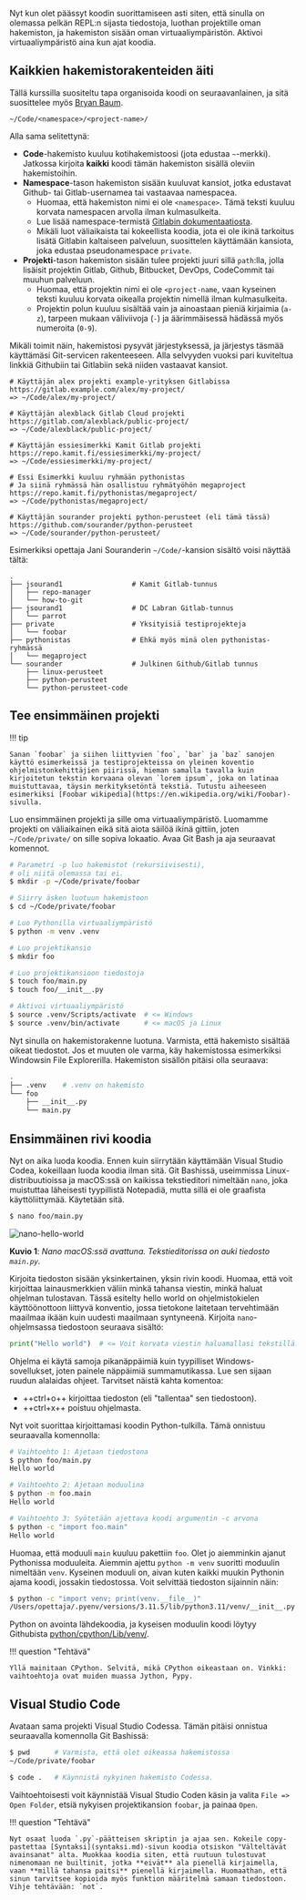 Nyt kun olet päässyt koodin suorittamiseen asti siten, että sinulla on olemassa pelkän REPL:n sijasta tiedostoja, luothan projektille oman hakemiston, ja hakemiston sisään oman virtuaaliympäristön. Aktivoi virtuaaliympäristö aina kun ajat koodia.

## Kaikkien hakemistorakenteiden äiti

Tällä kurssilla suositeltu tapa organisoida koodi on seuraavanlainen, ja sitä suosittelee myös [Bryan Baum](https://www.bryanbraun.com/2017/08/29/how-i-organize-the-code-folder-on-my-computer/).

```
~/Code/<namespace>/<project-name>/
```

Alla sama selitettynä:

- **Code**-hakemisto kuuluu kotihakemistoosi (jota edustaa `~`-merkki). Jatkossa kirjoita **kaikki** koodi tämän hakemiston sisällä oleviin hakemistoihin.
- **Namespace**-tason hakemiston sisään kuuluvat kansiot, jotka edustavat Github- tai Gitlab-usernamea tai vastaavaa namespacea.
  - Huomaa, että hakemiston nimi ei ole `<namespace>`. Tämä teksti kuuluu korvata namespacen arvolla ilman kulmasulkeita.
  - Lue lisää namespace-termistä [Gitlabin dokumentaatiosta](https://docs.gitlab.com/ee/user/namespace/).
  - Mikäli luot väliaikaista tai kokeellista koodia, jota ei ole ikinä tarkoitus lisätä Gitlabin kaltaiseen palveluun, suosittelen käyttämään kansiota, joka edustaa pseudonamespace `private`.
- **Projekti**-tason hakemiston sisään tulee projekti juuri sillä `path`:lla, jolla lisäisit projektin Gitlab, Github, Bitbucket, DevOps, CodeCommit tai muuhun palveluun.
  - Huomaa, että projektin nimi ei ole `<project-name`, vaan kyseinen teksti kuuluu korvata oikealla projektin nimellä ilman kulmasulkeita.
  - Projektin polun kuuluu sisältää vain ja ainoastaan pieniä kirjaimia (`a-z`), tarpeen mukaan väliviivoja (`-`) ja äärimmäisessä hädässä myös numeroita (`0-9`).

Mikäli toimit näin, hakemistosi pysyvät järjestyksessä, ja järjestys täsmää käyttämäsi Git-servicen rakenteeseen. Alla selvyyden vuoksi pari kuviteltua linkkiä Githubiin tai Gitlabiin sekä niiden vastaavat kansiot.

```
# Käyttäjän alex projekti example-yrityksen Gitlabissa
https://gitlab.example.com/alex/my-project/
=> ~/Code/alex/my-project/

# Käyttäjän alexblack Gitlab Cloud projekti
https://gitlab.com/alexblack/public-project/
=> ~/Code/alexblack/public-project/

# Käyttäjän essiesimerkki Kamit Gitlab projekti
https://repo.kamit.fi/essiesimerkki/my-project/
=> ~/Code/essiesimerkki/my-project/

# Essi Esimerkki kuuluu ryhmään pythonistas
# Ja siinä ryhmässä hän osallistuu ryhmätyöhön megaproject
https://repo.kamit.fi/pythonistas/megaproject/
=> ~/Code/pythonistas/megaproject/

# Käyttäjän sourander projekti python-perusteet (eli tämä tässä)
https://github.com/sourander/python-perusteet
=> ~/Code/sourander/python-perusteet/
```

Esimerkiksi opettaja Jani Souranderin `~/Code/`-kansion sisältö voisi näyttää tältä:

```
.
├── jsourand1                 # Kamit Gitlab-tunnus
│   ├── repo-manager
│   └── how-to-git
├── jsourand1                 # DC Labran Gitlab-tunnus
│   └── parrot
├── private                   # Yksityisiä testiprojekteja
│   └── foobar
├── pythonistas               # Ehkä myös minä olen pythonistas-ryhmässä
│   └── megaproject
└── sourander                 # Julkinen Github/Gitlab tunnus
    ├── linux-perusteet
    ├── python-perusteet
    └── python-perusteet-code
```

## Tee ensimmäinen projekti

!!! tip

    Sanan `foobar` ja siihen liittyvien `foo`, `bar` ja `baz` sanojen käyttö esimerkeissä ja testiprojekteissa on yleinen koventio ohjelmistonkehittäjien piirissä, hieman samalla tavalla kuin kirjoitetun tekstin korvaana olevan `lorem ipsum`, joka on latinaa muistuttavaa, täysin merkityksetöntä tekstiä. Tutustu aiheeseen esimerkiksi [Foobar wikipedia](https://en.wikipedia.org/wiki/Foobar)-sivulla.

Luo ensimmäinen projekti ja sille oma virtuaaliympäristö. Luomamme projekti on väliaikainen eikä sitä aiota säilöä ikinä gittiin, joten `~/Code/private/` on sille sopiva lokaatio. Avaa Git Bash ja aja seuraavat komennot.

```bash
# Parametri -p luo hakemistot (rekursiivisesti),
# oli niitä olemassa tai ei.
$ mkdir -p ~/Code/private/foobar

# Siirry äsken luotuun hakemistoon
$ cd ~/Code/private/foobar

# Luo Pythonilla virtuaaliympäristö
$ python -m venv .venv

# Luo projektikansio
$ mkdir foo

# Luo projektikansioon tiedostoja
$ touch foo/main.py
$ touch foo/__init__.py

# Aktivoi virtuaaliympäristö
$ source .venv/Scripts/activate  # <= Windows
$ source .venv/bin/activate      # <= macOS ja Linux
```

Nyt sinulla on hakemistorakenne luotuna. Varmista, että hakemisto sisältää oikeat tiedostot. Jos et muuten ole varma, käy hakemistossa esimerkiksi Windowsin File Explorerilla. Hakemiston sisällön pitäisi olla seuraava:

```bash
.
├── .venv    # .venv on hakemisto
└── foo
    ├── __init__.py
    └── main.py
```

## Ensimmäinen rivi koodia

Nyt on aika luoda koodia. Ennen kuin siirrytään käyttämään Visual Studio Codea, kokeillaan luoda koodia ilman sitä. Git Bashissä, useimmissa Linux-distribuutioissa ja macOS:ssä on kaikissa tekstieditori nimeltään `nano`, joka muistuttaa läheisesti tyypillistä Notepadiä, mutta sillä ei ole graafista käyttöliittymää. Käytetään sitä.

```bash
$ nano foo/main.py
```

![nano-hello-world](../images/nano-hello-world.png)

**Kuvio 1**: _Nano macOS:ssä avattuna. Tekstieditorissa on auki tiedosto `main.py`._

Kirjoita tiedoston sisään yksinkertainen, yksin rivin koodi. Huomaa, että voit kirjoittaa lainausmerkkien väliin minkä tahansa viestin, minkä haluat ohjelman tulostavan. Tässä esitelty hello world on ohjelmistokielen käyttöönottoon liittyvä konventio, jossa tietokone laitetaan tervehtimään maailmaa ikään kuin uudesti maailmaan syntyneenä. Kirjoita `nano`-ohjelmsassa tiedostoon seuraava sisältö:

```python
print("Hello world")  # <= Voit korvata viestin haluamallasi tekstillä.
```

Ohjelma ei käytä samoja pikanäppäimiä kuin tyypilliset Windows-sovellukset, joten painele näppäimiä summamutikassa. Lue sen sijaan ruudun alalaidas ohjeet. Tarvitset näistä kahta komentoa:

- ++ctrl+o++ kirjoittaa tiedoston (eli "tallentaa" sen tiedostoon).
- ++ctrl+x++ poistuu ohjelmasta.

Nyt voit suorittaa kirjoittamasi koodin Python-tulkilla. Tämä onnistuu seuraavalla komennolla:

```bash
# Vaihtoehto 1: Ajetaan tiedostona
$ python foo/main.py
Hello world

# Vaihtoehto 2: Ajetaan moduulina
$ python -m foo.main
Hello world

# Vaihtoehto 3: Syötetään ajettava koodi argumentin -c arvona
$ python -c "import foo.main"
Hello world
```

Huomaa, että moduuli `main` kuuluu pakettiin `foo`. Olet jo aiemminkin ajanut Pythonissa moduuleita. Aiemmin ajettu `python -m venv` suoritti moduulin nimeltään `venv`. Kyseinen moduuli on, aivan kuten kaikki muukin Pythonin ajama koodi, jossakin tiedostossa. Voit selvittää tiedoston sijainnin näin:

```bash
$ python -c "import venv; print(venv.__file__)"
/Users/opettaja/.pyenv/versions/3.11.5/lib/python3.11/venv/__init__.py
```

Python on avointa lähdekoodia, ja kyseisen moduulin koodi löytyy Githubista [python/cpython/Lib/venv/](https://github.com/python/cpython/tree/main/Lib/venv).

!!! question "Tehtävä"

    Yllä mainitaan CPython. Selvitä, mikä CPython oikeastaan on. Vinkki: vaihtoehtoja ovat muiden muassa Jython, Pypy.

## Visual Studio Code

Avataan sama projekti Visual Studio Codessa. Tämän pitäisi onnistua seuraavalla komennolla Git Bashissä:

```bash
$ pwd      # Varmista, että olet oikeassa hakemistossa
~/Code/private/foobar

$ code .   # Käynnistä nykyinen hakemisto Codessa.
```

Vaihtoehtoisesti voit käynnistää Visual Studio Coden käsin ja valita `File => Open Folder`, etsiä nykyisen projektikansion `foobar`, ja painaa `Open`.

!!! question "Tehtävä"

    Nyt osaat luoda `.py`-päätteisen skriptin ja ajaa sen. Kokeile copy-pastettaa [Syntaksi](syntaksi.md)-sivun koodia otsiskon "Välteltävät avainsanat" alta. Muokkaa koodia siten, että ruutuun tulostuvat nimenomaan ne builtinit, jotka **eivät** ala pienellä kirjaimella, vaan **millä tahansa paitsi** pienellä kirjaimella. Huomaathan, että sinun tarvitsee kopioida myös funktion määritelmä samaan tiedostoon. Vihje tehtävään: `not`.
